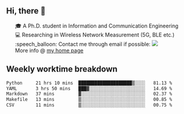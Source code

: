 <h2 > Hi, there 👋 </h3>

<div >
 <ul>
 🎓 A Ph.D. student in Information and Communication Engineering <br>
 💻 Researching in Wireless Network Measurement (5G, BLE etc.)<br>
 :speech_balloon: Contact me through email if possible: <a href="mailto:ethanjia@sjtu.edu.cn"><img src="https://img.shields.io/badge/-ethanjia@sjtu.edu.cn-c14438?style=plastic&logo=Gmail&logoColor=white&link=mailto:mailto:ethanjia@sjtu.edu.cn"></a> <br>
  More info @ <a href="https://haifengjia.github.io">my home page</a>
 </ul>
</div>

<h2 >
Weekly worktime breakdown
</h1>


<!--START_SECTION:waka-->

```txt
Python     21 hrs 10 mins  ████████████████████▒░░░░   81.13 %
YAML       3 hrs 50 mins   ███▓░░░░░░░░░░░░░░░░░░░░░   14.69 %
Markdown   37 mins         ▓░░░░░░░░░░░░░░░░░░░░░░░░   02.37 %
Makefile   13 mins         ▒░░░░░░░░░░░░░░░░░░░░░░░░   00.85 %
CSV        11 mins         ▒░░░░░░░░░░░░░░░░░░░░░░░░   00.75 %
```

<!--END_SECTION:waka-->


